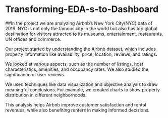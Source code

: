 # Transforming-EDA-s-to-Dashboard
##In the project we are analyzing Airbnb’s New York City(NYC) data of 2019. NYC is not only the famous city in the world but also has top global destination for visitors attracted to its museums, entertainment, restaurants, UN offices and commerce.

Our project started by understanding the Airbnb dataset, which includes property information like availability, price, location, reviews, and ratings.

We looked at various aspects, such as the number of listings, host characteristics, amenities, and occupancy rates. We also studied the significance of user reviews.

We used techniques like data visualization and objective analysis to draw meaningful conclusions. For example, we created charts to show property distribution in different neighborhoods.

This analysis helps Airbnb improve customer satisfaction and rental revenues, while also benefiting renters in making informed decisions.

